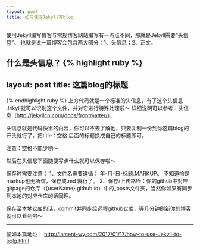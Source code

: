 ```yaml
---
layout: post
title: 如何使用Jekyll写blog
---
```


使用Jekyll编写博客与常规博客网站编写有一点点不同，那就是Jekyll需要“头信息”。
也就是说一篇博客会包含两大部分：1、头信息；2、正文。

什么是头信息？
{% highlight ruby %}
---
layout: post
title: 这篇blog的标题
---
{% endhighlight ruby %}
上方代码就是一个标准的头信息，有了这个头信息Jekyll就可以识别这个文件，并对它进行特殊处理啦～
详细说明可以参考：头信息（http://jekyllcn.com/docs/frontmatter/）

头信息就是代码快里的内容，你可以不去了解他，只要复制一份到你这篇blog的开头就行了，把title：空格 后面的标题换成自己的标题即可。

   注意：空格不能少哟～

然后在头信息下面随便写点什么就可以保存啦～

保存时需要注意：
	1、文件名需要遵循： 年-月-日-标题.MARKUP。 不知道啥是markup也无所谓，保存成.md 就行了。 
	2、保存/上传路径：你的github中对应gitpage的仓库（{userName}.github.io）中的_posts文件夹，当然你如果有同步到本地的对应仓库的话同理。

保存至本地仓库的话，commit并同步给远程github仓库，等几分钟刷新你的博客就可以看到啦～

---
譬如本篇地址：
http://lament-wy.com/2017/01/17/how-to-use-Jekyll-to-bolg.html
